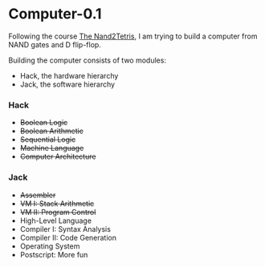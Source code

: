Computer-0.1
============

Following the course [The Nand2Tetris](http://www.nand2tetris.org/course.php), I am trying to build a computer from NAND gates and D flip-flop.

Building the computer consists of two modules: 
 * Hack, the hardware hierarchy
 * Jack, the software hierarchy
 
### Hack
 * ~~Boolean Logic~~
 * ~~Boolean Arithmetic~~
 * ~~Sequential Logic~~
 * ~~Machine Language~~
 * ~~Computer Architecture~~
 
### Jack
 * ~~Assembler~~
 * ~~VM I: Stack Arithmetic~~
 * ~~VM II: Program Control~~
 * High-Level Language
 * Compiler I: Syntax Analysis
 * Compiler II: Code Generation
 * Operating System
 * Postscript: More fun

